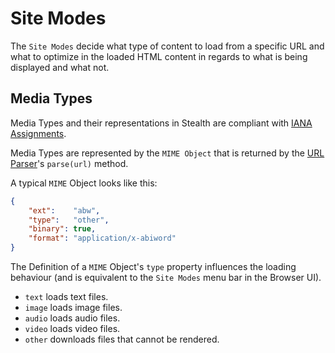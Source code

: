 
# Site Modes

The `Site Modes` decide what type of content to load from a specific URL
and what to optimize in the loaded HTML content in regards to what is being
displayed and what not.


## Media Types

Media Types and their representations in Stealth are compliant with
[IANA Assignments](https://www.iana.org/assignments/media-types).

Media Types are represented by the `MIME Object` that is returned by the
[URL Parser](../../stealth/source/parser/URL.mjs)'s `parse(url)` method.

A typical `MIME` Object looks like this:

```json
{
	"ext":    "abw",
	"type":   "other",
	"binary": true,
	"format": "application/x-abiword"
}
```

The Definition of a `MIME` Object's `type` property influences the loading
behaviour (and is equivalent to the `Site Modes` menu bar in the Browser UI).

- `text` loads text files.
- `image` loads image files.
- `audio` loads audio files.
- `video` loads video files.
- `other` downloads files that cannot be rendered.

